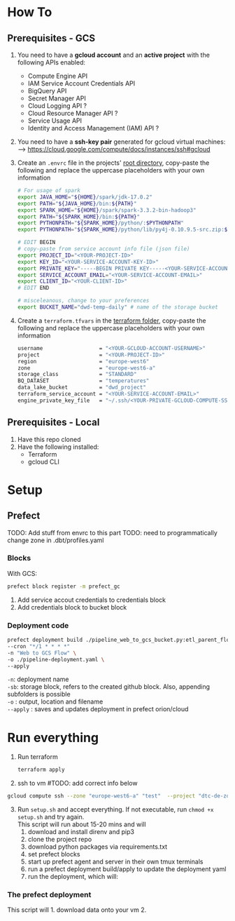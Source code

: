 # How To

## Prerequisites - GCS

1. You need to have a **gcloud account** and an **active project** with the following APIs enabled:
    - Compute Engine API
    - IAM Service Account Credentials API 
    - BigQuery API
    - Secret Manager API
    - Cloud Logging API ?
    - Cloud Resource Manager API ?
    - Service Usage API 
    - Identity and Access Management (IAM) API ?

2. You need to have a **ssh-key pair** generated for gcloud virtual machines:<br>-->  https://cloud.google.com/compute/docs/instances/ssh#gcloud

3. Create an `.envrc` file in the projects' [root directory](./), copy-paste the following and replace the uppercase placeholders with your own information
    ```bash
    # For usage of spark
    export JAVA_HOME="${HOME}/spark/jdk-17.0.2"
    export PATH="${JAVA_HOME}/bin:${PATH}"
    export SPARK_HOME="${HOME}/spark/spark-3.3.2-bin-hadoop3"
    export PATH="${SPARK_HOME}/bin:${PATH}"
    export PYTHONPATH="${SPARK_HOME}/python/:$PYTHONPATH"
    export PYTHONPATH="${SPARK_HOME}/python/lib/py4j-0.10.9.5-src.zip:$PYTHONPATH"

    # EDIT BEGIN 
    # copy-paste from service account info file (json file)
    export PROJECT_ID="<YOUR-PROJECT-ID>"
    export KEY_ID="<YOUR-SERVICE-ACCOUNT-KEY-ID>"
    export PRIVATE_KEY="-----BEGIN PRIVATE KEY-----<YOUR-SERVICE-ACCOUNT-PRIVATE-KEY>-----END PRIVATE KEY-----\n"
    export SERVICE_ACCOUNT_EMAIL="<YOUR-SERVICE-ACCOUNT-EMAIL>"
    export CLIENT_ID="<YOUR-CLIENT-ID>"
    # EDIT END

    # misceleanous, change to your preferences
    export BUCKET_NAME="dwd-temp-daily" # name of the storage bucket
    ```
4. Create a `terraform.tfvars` in the [terraform folder](./terraform/), copy-paste the following and replace the uppercase placeholders with your own information
    ```bash
    username                  = "<YOUR-GCLOUD-ACCOUNT-USERNAME>"
    project                   = "<YOUR-PROJECT-ID>"
    region                    = "europe-west6"
    zone                      = "europe-west6-a"
    storage_class             = "STANDARD"
    BQ_DATASET                = "temperatures"
    data_lake_bucket          = "dwd_project"
    terraform_service_account = "<YOUR-SERVICE-ACCOUNT-EMAIL>"
    engine_private_key_file   = "~/.ssh/<YOUR-PRIVATE-GCLOUD-COMPUTE-SSH-KEY>"
    ```
## Prerequisites - Local
 1. Have this repo cloned 
 2. Have the following installed:
    - Terraform
    - gcloud CLI

# Setup

## Prefect

TODO: Add stuff from envrc to this part
TODO: need to programmatically change zone in .dbt/profiles.yaml

### Blocks
With GCS:
```bash
prefect block register -m prefect_gc
```
1. Add service accout credentials to credentials block
2. Add credentials block to bucket block

### Deployment code

```bash
prefect deployment build ./pipeline_web_to_gcs_bucket.py:etl_parent_flow \
--cron "*/1 * * * *"
-n "Web to GCS Flow" \
-o ./pipeline-deployment.yaml \
--apply
```

`-n`: deployment name \
`-sb`: storage block, refers to the created github block. Also, appending subfolders is possible \
`-o` : output, location and filename \
`--apply` : saves and updates deployment in prefect orion/cloud

# Run everything

1. Run terraform
    ```bash
    terraform apply
    ```
2. ssh to vm
#TODO: add correct info below
```bash
gcloud compute ssh --zone "europe-west6-a" "test"  --project "dtc-de-zoomcamp-376519"
```
3. Run `setup.sh` and accept everything. If not executable, run `chmod +x setup.sh` and try again.<br>This script will run about 15-20 mins and will
    1. download and install direnv and pip3
    2. clone the project repo
    3. download python packages via requirements.txt
    4. set prefect blocks
    5. start up prefect agent and server in their own tmux terminals
    6. run a prefect deployment build/apply to update the deployment yaml
    7. run the deployment, which will:  

### The prefect deployment
This script will
    1. download data onto your vm
    2. 